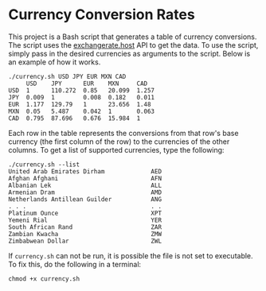 # Currency Conversion Rates
This project is a Bash script that generates a table of currency conversions. The script uses the [exchangerate.host](https://exchangerate.host/) API to get the data. To use the script, simply pass in the desired currencies as arguments to the script. Below is an example of how it works.
~~~
./currency.sh USD JPY EUR MXN CAD
     USD    JPY      EUR    MXN     CAD
USD  1      110.272  0.85   20.099  1.257
JPY  0.009  1        0.008  0.182   0.011
EUR  1.177  129.79   1      23.656  1.48
MXN  0.05   5.487    0.042  1       0.063
CAD  0.795  87.696   0.676  15.984  1
~~~
Each row in the table represents the conversions from that row's base currency (the first column of the row) to the currencies of the other columns. To get a list of supported currencies, type the following:
~~~
./currency.sh --list
United Arab Emirates Dirham             AED
Afghan Afghani                          AFN
Albanian Lek                            ALL
Armenian Dram                           AMD
Netherlands Antillean Guilder           ANG
. . .                                   . .
Platinum Ounce                          XPT
Yemeni Rial                             YER
South African Rand                      ZAR
Zambian Kwacha                          ZMW
Zimbabwean Dollar                       ZWL
~~~

If `currency.sh` can not be run, it is possible the file is not set to executable. To fix this, do the following in a terminal:

`chmod +x currency.sh`